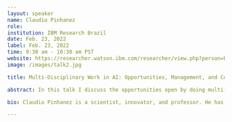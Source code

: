 ```yaml
---
layout: speaker
name: Claudio Pinhanez
role: 
institution: IBM Research Brazil
date: Feb. 23, 2022
label: Feb. 23, 2022
time: 9:30 am - 10:30 am PST
website: https://researcher.watson.ibm.com/researcher/view.php?person=br-csantosp
image: /images/talk2.jpg

title: Multi-Disciplinary Work in AI: Opportunities, Management, and Costs

abstract: In this talk I discuss the opportunities open by doing multi-disciplinary work in AI and possible impacts, positive and negative, in the career of the researchers involved. I will discuss those issues based on some of the multi-disciplinary projects I have been involved with during my career, including cases of artistic work, collaboration with museums and theme parks, corporate events, and university engagements. I will also provide some advice on how to manage multi-disciplinary teams.

bio: Claudio Pinhanez is a scientist, innovator, and professor. He has been with IBM Research since 1999, and today leads research in Conversational Intelligence in the laboratory of IBM Research in Brazil. He is also the Deputy Director of the C4AI, the Center for Artificial Intelligence created by a partnership of University of São Paulo, IBM, and FAPESP. Claudio got his PhD from the MIT Media Lab in 1999. He is an expert in artificial intelligence, human-machine interaction, conversational systems, and service science. He has more than 120 papers published in journals and scientific conferences, and more than 30 patents issued in the USA, Europe, and Japan. 

---
```

